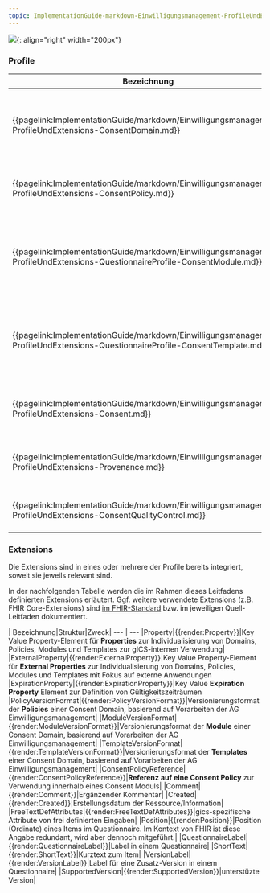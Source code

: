 ```yaml
---
topic: ImplementationGuide-markdown-Einwilligungsmanagement-ProfileUndExtensions
---
```

![](https://www.ths-greifswald.de/wp-content/uploads/2019/01/Design-Logo-THS-deutsch-271-padding.png){: align="right" width="200px"}

### Profile

| Bezeichnung|Zweck|
--- | ---
|{{pagelink:ImplementationGuide/markdown/Einwilligungsmanagement-ProfileUndExtensions-ConsentDomain.md}}|Abgeleitetes Profil von ResearchStudy gemäß AG Einwilligungsmanagement ergänzt um verschiedene DomainProperties und differenzierte Versionierungsangaben|
|{{pagelink:ImplementationGuide/markdown/Einwilligungsmanagement-ProfileUndExtensions-ConsentPolicy.md}}|Spezifikation von Einwilligungspolicies als Voraussetzung für Definition von Einwilligungsmodulen.|
|{{pagelink:ImplementationGuide/markdown/Einwilligungsmanagement-ProfileUndExtensions-QuestionnaireProfile-ConsentModule.md}}|Abgeleitetes Profil von TemplateModule gemäß AG Einwilligungsmanagement ergänzt um verschiedene Properties und ExternalProperties, sowie Referenzierungsmöglichkeit auf ConsentDomain|
|{{pagelink:ImplementationGuide/markdown/Einwilligungsmanagement-ProfileUndExtensions-QuestionnaireProfile-ConsentTemplate.md}}|Abgeleitetes Profil von TemplateFrame gemäß AG Einwilligungsmanagement ergänzt um verschiedene Properties und ExternalProperties, sowie Referenzierungsmöglichkeit auf ConsentDomain|
|{{pagelink:ImplementationGuide/markdown/Einwilligungsmanagement-ProfileUndExtensions-Consent.md}}|Abgeleitetes Profil von Consent gemäß AG Einwilligungsmanagement ergänzt um ExternalProperties|
|{{pagelink:ImplementationGuide/markdown/Einwilligungsmanagement-ProfileUndExtensions-Provenance.md}}|Abgeleitetes Profil von Provenance gemäß AG Einwilligungsmanagement ergänzt um eine Extension für den Ort der Unterschrift|
|{{pagelink:ImplementationGuide/markdown/Einwilligungsmanagement-ProfileUndExtensions-ConsentQualityControl.md}}|Abgeleitetes Profil von VerificationResult ergänzt um ExternalProperties und Comment|

### Extensions

Die Extensions sind in eines oder mehrere der Profile bereits integriert, soweit sie jeweils relevant sind.

In der nachfolgenden Tabelle werden die im Rahmen dieses Leitfadens definierten Extensions erläutert. Ggf. weitere verwendete Extensions (z.B. FHIR Core-Extensions) sind [im FHIR-Standard](http://www.hl7.org/fhir/extensibility-registry.html) bzw. im jeweiligen Quell-Leitfaden dokumentiert.

| Bezeichnung|Struktur|Zweck|
--- | ---
|Property|{{render:Property}}|Key Value Property-Element für **Properties** zur Individualisierung von Domains, Policies, Modules und Templates zur gICS-internen Verwendung|
|ExternalProperty|{{render:ExternalProperty}}|Key Value Property-Element für **External Properties** zur Individualisierung von Domains, Policies, Modules und Templates mit Fokus auf externe Anwendungen
|ExpirationProperty|{{render:ExpirationProperty}}|Key Value **Expiration Property** Element zur Definition von Gültigkeitszeiträumen
|PolicyVersionFormat|{{render:PolicyVersionFormat}}|Versionierungsformat der **Policies** einer Consent Domain, basierend auf Vorarbeiten der AG Einwilligungsmanagement|
|ModuleVersionFormat|{{render:ModuleVersionFormat}}|Versionierungsformat der **Module** einer Consent Domain, basierend auf Vorarbeiten der AG Einwilligungsmanagement|
|TemplateVersionFormat|{{render:TemplateVersionFormat}}|Versionierungsformat der **Templates** einer Consent Domain, basierend auf Vorarbeiten der AG Einwilligungsmanagement|
|ConsentPolicyReference|{{render:ConsentPolicyReference}}|**Referenz auf eine Consent Policy** zur Verwendung innerhalb eines Consent Moduls|
|Comment|{{render:Comment}}|Ergänzender Kommentar|
|Created|{{render:Created}}|Erstellungsdatum der Ressource/Information|
|FreeTextDefAttributes|{{render:FreeTextDefAttributes}}|gics-spezifische Attribute von frei definierten Eingaben|
|Position|{{render:Position}}|Position (Ordinate) eines Items im Questionnaire. Im Kontext von FHIR ist diese Angabe redundant, wird aber dennoch mitgeführt.|
|QuestionnaireLabel|{{render:QuestionnaireLabel}}|Label in einem Questionnaire|
|ShortText|{{render:ShortText}}|Kurztext zum Item|
|VersionLabel|{{render:VersionLabel}}|Label für eine Zusatz-Version in einem Questionnaire|
|SupportedVersion|{{render:SupportedVersion}}|unterstüzte Version|
